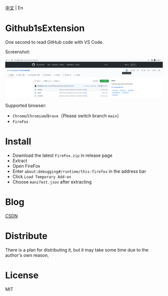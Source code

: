 [中文](https://github.com/2293736867/Github1sExtension/blob/FireFox/README.md) | En

# Github1sExtension

One second to read GitHub code with VS Code.

Screenshot:

![](./image/image.png)

Supported browser:

- `Chrome`/`Chromium`/`Brave`（Please switch branch `main`）
- `FireFox`

# Install

- Download the latest `FireFox.zip` in release page
- Extract
- Open FireFox
- Enter `about:debugging#/runtime/this-firefox` in the address bar
- Click `Load Temporary Add-on`
- Choose `manifest.json` after extracting

# Blog

[CSDN](https://blog.csdn.net/qq_27525611/article/details/113799360)

# Distribute

There is a plan for distributing it, but it may take some time due to the author's own reason, 

# License

MIT
